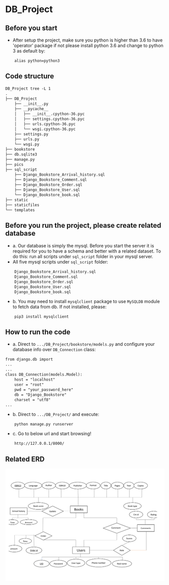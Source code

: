 # DB_Project
## Before you start ##
- After setup the project, make sure you python is higher than 3.6 to have 'operator' package if not please install python 3.6 and change to python 3 as default by:
```
    alias python=python3
```
## Code structure ##
```
DB_Project tree -L 1
.
├── DB_Project
    ├── __init__.py
    ├── __pycache__
    │   ├── __init__.cpython-36.pyc
    │   ├── settings.cpython-36.pyc
    │   ├── urls.cpython-36.pyc
    │   └── wsgi.cpython-36.pyc
    ├── settings.py
    ├── urls.py
    └── wsgi.py
├── bookstore
├── db.sqlite3
├── manage.py
├── pics
├── sql_script
    ├── Django_Bookstore_Arrival_history.sql
    ├── Django_Bookstore_Comment.sql
    ├── Django_Bookstore_Order.sql
    ├── Django_Bookstore_User.sql
    └── Django_Bookstore_book.sql
├── static
├── staticfiles
└── templates
```

## Before you run the project, please create related database ##
- a. Our database is simply the mysql. Before you start the server it is required for you to have a schema and better with a related dataset. To do this: run all scripts under ```sql_script``` folder in your mysql server.
- All five mysql scripts under ```sql_script``` folder:
```
    Django_Bookstore_Arrival_history.sql
    Django_Bookstore_Comment.sql
    Django_Bookstore_Order.sql
    Django_Bookstore_User.sql
    Django_Bookstore_book.sql
```
- b. You may need to install ```mysqlclient``` package to use ```MySQLDB``` module to fetch data from db. If not installed, please:
```
    pip3 install mysqlclient
```

## How to run the code ##
- a. Direct to ```.../DB_Project/bookstore/models.py``` and configure your database info over ```DB_Connection``` class:
```
from django.db import 
...
...
class DB_Connection(models.Model):
    host = "localhost"
    user = "root"
    pwd = "your_password_here"
    db = "Django_Bookstore"
    charset = "utf8"
...
```
- b. Direct to ```.../DB_Project/``` and execute:

```
    python manage.py runserver
```
- c. Go to below url and start browsing!

```
    http://127.0.0.1/8000/
```
## Related ERD ##
<p align="center">
<img src="https://github.com/Joe627487136/DB_Project/blob/master/pics/ERD.png" width="800" align="center">
</p>
